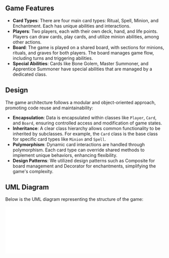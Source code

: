 
## Game Features

- **Card Types**: There are four main card types: Ritual, Spell, Minion, and Enchantment. Each has unique abilities and interactions.
- **Players**: Two players, each with their own deck, hand, and life points. Players can draw cards, play cards, and utilize minion abilities, among other actions.
- **Board**: The game is played on a shared board, with sections for minions, rituals, and graves for both players. The board manages game flow, including turns and triggering abilities.
- **Special Abilities**: Cards like Bone Golem, Master Summoner, and Apprentice Summoner have special abilities that are managed by a dedicated class.

## Design

The game architecture follows a modular and object-oriented approach, promoting code reuse and maintainability:

- **Encapsulation**: Data is encapsulated within classes like `Player`, `Card`, and `Board`, ensuring controlled access and modification of game states.
- **Inheritance**: A clear class hierarchy allows common functionality to be inherited by subclasses. For example, the `Card` class is the base class for specific card types like `Minion` and `Spell`.
- **Polymorphism**: Dynamic card interactions are handled through polymorphism. Each card type can override shared methods to implement unique behaviors, enhancing flexibility.
- **Design Patterns**: We utilized design patterns such as Composite for board management and Decorator for enchantments, simplifying the game's complexity.

## UML Diagram

Below is the UML diagram representing the structure of the game:

![UML Diagram](uml-final.pdf)
